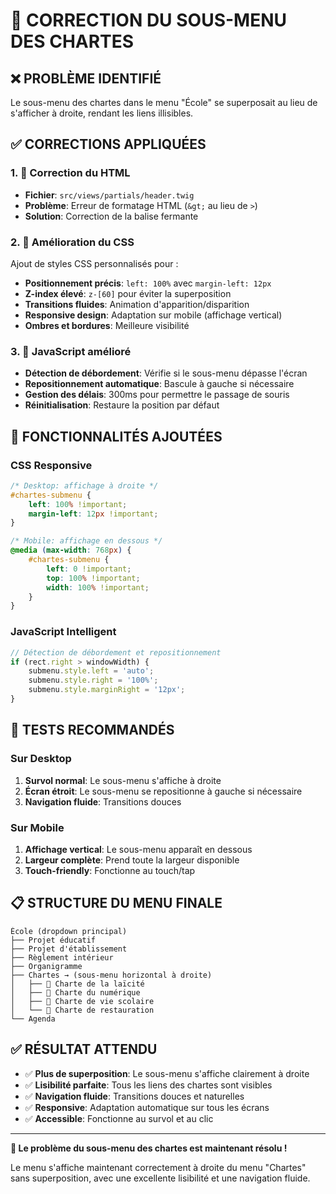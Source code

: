 # 🎯 CORRECTION DU SOUS-MENU DES CHARTES

## ❌ PROBLÈME IDENTIFIÉ
Le sous-menu des chartes dans le menu "École" se superposait au lieu de s'afficher à droite, rendant les liens illisibles.

## ✅ CORRECTIONS APPLIQUÉES

### 1. 🔧 Correction du HTML
- **Fichier**: `src/views/partials/header.twig`
- **Problème**: Erreur de formatage HTML (`&gt;` au lieu de `>`)
- **Solution**: Correction de la balise fermante

### 2. 🎨 Amélioration du CSS
Ajout de styles CSS personnalisés pour :
- **Positionnement précis**: `left: 100%` avec `margin-left: 12px`
- **Z-index élevé**: `z-[60]` pour éviter la superposition
- **Transitions fluides**: Animation d'apparition/disparition
- **Responsive design**: Adaptation sur mobile (affichage vertical)
- **Ombres et bordures**: Meilleure visibilité

### 3. 📱 JavaScript amélioré
- **Détection de débordement**: Vérifie si le sous-menu dépasse l'écran
- **Repositionnement automatique**: Bascule à gauche si nécessaire
- **Gestion des délais**: 300ms pour permettre le passage de souris
- **Réinitialisation**: Restaure la position par défaut

## 🎯 FONCTIONNALITÉS AJOUTÉES

### CSS Responsive
```css
/* Desktop: affichage à droite */
#chartes-submenu {
    left: 100% !important;
    margin-left: 12px !important;
}

/* Mobile: affichage en dessous */
@media (max-width: 768px) {
    #chartes-submenu {
        left: 0 !important;
        top: 100% !important;
        width: 100% !important;
    }
}
```

### JavaScript Intelligent
```javascript
// Détection de débordement et repositionnement
if (rect.right > windowWidth) {
    submenu.style.left = 'auto';
    submenu.style.right = '100%';
    submenu.style.marginRight = '12px';
}
```

## 🧪 TESTS RECOMMANDÉS

### Sur Desktop
1. **Survol normal**: Le sous-menu s'affiche à droite
2. **Écran étroit**: Le sous-menu se repositionne à gauche si nécessaire
3. **Navigation fluide**: Transitions douces

### Sur Mobile
1. **Affichage vertical**: Le sous-menu apparaît en dessous
2. **Largeur complète**: Prend toute la largeur disponible
3. **Touch-friendly**: Fonctionne au touch/tap

## 📋 STRUCTURE DU MENU FINALE

```
École (dropdown principal)
├── Projet éducatif
├── Projet d'établissement  
├── Règlement intérieur
├── Organigramme
├── Chartes → (sous-menu horizontal à droite)
│   ├── 📄 Charte de la laïcité
│   ├── 📄 Charte du numérique
│   ├── 📄 Charte de vie scolaire
│   └── 📄 Charte de restauration
└── Agenda
```

## ✅ RÉSULTAT ATTENDU

- ✅ **Plus de superposition**: Le sous-menu s'affiche clairement à droite
- ✅ **Lisibilité parfaite**: Tous les liens des chartes sont visibles
- ✅ **Navigation fluide**: Transitions douces et naturelles
- ✅ **Responsive**: Adaptation automatique sur tous les écrans
- ✅ **Accessible**: Fonctionne au survol et au clic

---

**🎉 Le problème du sous-menu des chartes est maintenant résolu !**

Le menu s'affiche maintenant correctement à droite du menu "Chartes" sans superposition, avec une excellente lisibilité et une navigation fluide.
